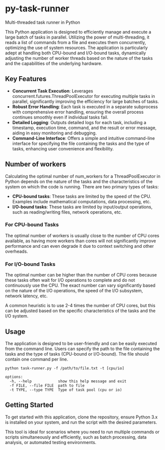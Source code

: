 # py-task-runner

Multi-threaded task runner in Python

This Python application is designed to efficiently manage and execute a large batch of tasks in parallel. Utilizing the
power of multi-threading, it reads a list of commands from a file and executes them concurrently, optimizing the use of
system resources. The application is particularly adept at handling both CPU-bound and I/O-bound tasks, dynamically
adjusting the number of worker threads based on the nature of the tasks and the capabilities of the underlying hardware.

## Key Features

- **Concurrent Task Execution**: Leverages concurrent.futures.ThreadPoolExecutor for executing multiple tasks in
  parallel, significantly improving the efficiency for large batches of tasks.
- **Robust Error Handling**: Each task is executed in a separate subprocess with comprehensive error handling, ensuring
  the overall process continues smoothly even if individual tasks fail.
- **Detailed Logging**: Outputs detailed logs for each task, including a timestamp, execution time, command, and the
  result or error message, aiding in easy monitoring and debugging.
- **Command-Line Interface**: Offers a simple and intuitive command-line interface for specifying the file containing
  the tasks and the type of tasks, enhancing user convenience and flexibility.

## Number of workers

Calculating the optimal number of num_workers for a ThreadPoolExecutor in Python depends on the nature of the tasks and
the characteristics of the system on which the code is running. There are two primary types of tasks:

- **CPU-bound tasks**: These tasks are limited by the speed of the CPU. Examples include mathematical computations, data
  processing, etc.
- **I/O-bound tasks**: These tasks are limited by input/output operations, such as reading/writing files, network
  operations, etc.

### For CPU-bound Tasks

The optimal number of workers is usually close to the number of CPU cores available, as having more workers than cores
will not significantly improve performance and can even degrade it due to context switching and other overheads.

### For I/O-bound Tasks

The optimal number can be higher than the number of CPU cores because these tasks often wait for I/O operations to
complete and do not continuously use the CPU. The exact number can vary significantly based on the nature of the I/O
operations, the speed of the I/O subsystem, network latency, etc.

A common heuristic is to use 2-4 times the number of CPU cores, but this can be adjusted based on the specific
characteristics of the tasks and the I/O system.

## Usage

The application is designed to be user-friendly and can be easily executed from the command line. Users can specify the
path to the file containing the tasks and the type of tasks (CPU-bound or I/O-bound). The file should contain one
command per line.

```shell
python task-runner.py -f /path/to/file.txt -t [cpu/io]
```

```
options:
  -h, --help            show this help message and exit
  -f FILE, --file FILE  path to file
  -t TYPE, --type TYPE  Type of task pool (cpu or io)
```

## Getting Started

To get started with this application, clone the repository, ensure Python 3.x is installed on your system, and run the
script with the desired parameters.

This tool is ideal for scenarios where you need to run multiple commands or scripts simultaneously and efficiently, such
as batch processing, data analysis, or automated testing environments.